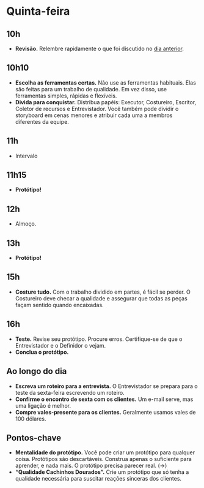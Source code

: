 # Quinta-feira

## 10h
- **Revisão.** Relembre rapidamente o que foi discutido no [dia anterior](../quarta/Agenda.md).

## 10h10
- **Escolha as ferramentas certas.** Não use as ferramentas habituais. Elas são feitas para um trabalho de qualidade. Em vez disso, use ferramentas simples, rápidas e flexíveis.
- **Divida para conquistar.** Distribua papéis: Executor, Costureiro, Escritor, Coletor de recursos e Entrevistador. Você também pode dividir o storyboard em cenas menores e atribuir cada uma a membros diferentes da equipe.

## 11h
- Intervalo

## 11h15
- **Protótipo!**

## 12h
- Almoço.

## 13h
- **Protótipo!**

## 15h
- **Costure tudo.** Com o trabalho dividido em partes, é fácil se perder. O Costureiro deve checar a qualidade e assegurar que todas as peças façam sentido quando encaixadas.

## 16h
- **Teste.** Revise seu protótipo. Procure erros. Certifique-se de que o Entrevistador e o Definidor o vejam.
- **Conclua o protótipo.**

## Ao longo do dia
- **Escreva um roteiro para a entrevista.** O Entrevistador se prepara para o teste da sexta-feira escrevendo um roteiro.
- **Confirme o encontro de sexta com os clientes.** Um e-mail serve, mas uma ligação é melhor.
- **Compre vales-presente para os clientes.** Geralmente usamos vales de 100 dólares.

## Pontos-chave
- **Mentalidade do protótipo.** Você pode criar um protótipo para qualquer coisa. Protótipos são descartáveis. Construa apenas o suficiente para aprender, e nada mais. O protótipo precisa parecer real. (→)
- **“Qualidade Cachinhos Dourados”.** Crie um protótipo que só tenha a qualidade necessária para suscitar reações sinceras dos clientes.
